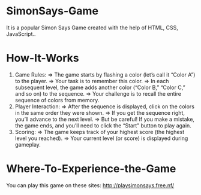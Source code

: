 # SimonSays-Game
It is a popular Simon Says Game created with the help of HTML, CSS, JavaScript..

# How-It-Works
1. Game Rules:
=> The game starts by flashing a color (let’s call it “Color A”) to the player.
=> Your task is to remember this color.
=> In each subsequent level, the game adds another color (“Color B,” “Color C,” and so on) to the sequence.
=> Your challenge is to recall the entire sequence of colors from memory.
2. Player Interaction:
=> After the sequence is displayed, click on the colors in the same order they were shown.
=> If you get the sequence right, you’ll advance to the next level.
=> But be careful! If you make a mistake, the game ends, and you’ll need to click the “Start” button to play again.
3. Scoring:
=> The game keeps track of your highest score (the highest level you reached).
=> Your current level (or score) is displayed during gameplay.

# Where-To-Experience-the-Game
You can play this game on these sites: http://playsimonsays.free.nf/
